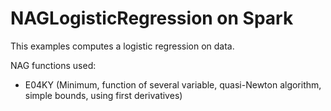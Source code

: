 # NAGLogisticRegression on Spark

This examples computes a logistic regression on data.

NAG functions used:
- E04KY (Minimum, function of several variable, quasi-Newton algorithm, simple bounds, using first derivatives)
